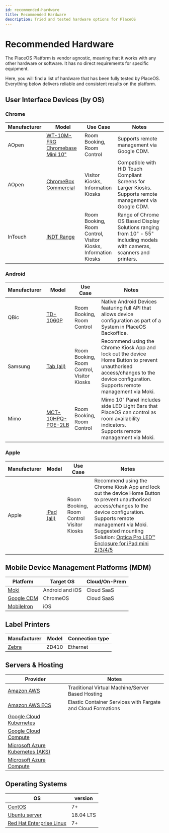 ```yaml
---
id: recommended-hardware
title: Recommended Hardware
description: Tried and tested hardware options for PlaceOS
---
```


# Recommended Hardware
<!-- Worth renaming as it extends beyond hardware to OS & platforms -->

The PlaceOS Platform is vendor agnostic, meaning that it works with any other hardware or software.
It has no direct requirements for specific equipment. 

Here, you will find a list of hardware that has been fully tested by PlaceOS.
Everything below delivers reliable and consistent results on the platform.

## User Interface Devices (by OS)

<!-- consider putting each OS on a tab as supported by docusaurus for a neater implementation -->

### Chrome

|Manufacturer |Model | Use Case | Notes
|---| ---|---|---|
AOpen|[WT-10M-FRG Chromebase Mini 10"](http://www.goodson.com.au/product/aopen-10-google-chromebase-mini-touch-system-wt10chrome-5587) | Room Booking, <br>Room Control|Supports remote management via Google CDM.|
AOpen|[ChromeBox Commercial](https://aopensolutions.com/product/chromebox-commercial/)|Visitor Kiosks, <br>Information Kiosks|	Compatible with HID Touch Compliant Screens for Larger Kiosks. <br> Supports remote management via Google CDM.
InTouch|[INDT Range](https://intouchscreens.com.au/touch-screens/)|Room Booking, <br>Room Control, <br> Visitor Kiosks, <br>Information Kiosks|Range of Chrome OS Based Display Solutions ranging from 10" - 55" including models with cameras, scanners and printers.

### Android

|Manufacturer |Model | Use Case | Notes
|---| ---|---|---|
QBic|[TD-1060P](https://www.qbictechnology.com/td-1060slim)|Room Booking, <br>Room Control|Native Android Devices featuring full API that allows device configuration as part of a System in PlaceOS Backoffice. 
Samsung|[Tab (all)](https://www.samsung.com/au/tablets/)|Room Booking, <br>Room Control,<br>Visitor Kiosks| Recommend using the Chrome Kiosk App and lock out the device Home Button to prevent unauthorised access/changes to the device configuration.<br>Supports remote management via Moki.
Mimo|[MCT-10HPQ-POE-2LB](https://www.mimomonitors.com/collections/10-1-tablets/products/mimo-adapt-iqv-10-1-digital-signage-tablet-with-leds-rk3288-processor-with-light-bars-mct-10hpq-poe-2lb)|Room Booking, <br>Room Control|Mimo 10" Panel includes side LED Light Bars that PlaceOS can control as room availability indicators.<br>Supports remote management via Moki.

<!-- original doc had inline images in table, try adding these in when asset directories are more managed -->

### Apple

|Manufacturer |Model | Use Case | Notes
|---| ---|---|---|
Apple|[iPad (all)](https://www.apple.com/au/ipad/)|Room Booking, <br>Room Control<br>Visitor Kiosks|Recommend using the Chrome Kiosk App and lock out the device Home Button to prevent unauthorised access/changes to the device configuration. <br> Supports remote management via Moki.<br> Suggested mounting Solution: [Optica Pro LED™ Enclosure for iPad mini 2/3/4/5](https://www.armoractive.com/products/optica-pro-LED-iPad-mini3.aspx)

<!-- no point messing with column width or vertical spacing until we see how docusaur handles it, but possibly html wrapping can address this. Don't want to get too caught up in that though -->

[//]: # (may need to use this type of comment in stead depending on handling)

## Mobile Device Management Platforms (MDM)

|Platform|Target OS|Cloud/On-Prem|
|---|---|---|
[Moki](	https://moki.com/)|Android and iOS|Cloud SaaS
[Google CDM](https://cloud.google.com/chrome-enterprise/os/)|ChromeOS|Cloud SaaS
[MobileIron](https://www.mobileiron.com/en/unified-endpoint-management/solutions/mobile-device-management)|iOS|

## Label Printers 
<!-- consider having this as a general peripherals table? -->
|Manufacturer|Model|Connection type|
|---|---|---|
[Zebra](https://www.zebra.com/ap/en/products/printers/desktop/compact-desktop-printers.html)|ZD410|Ethernet

<!-- these last two possibly don't have to be tables, consider lists or something snazzier but not jarring compared to the tables above -->

## Servers & Hosting

|Provider|Notes|
|---|---|
[Amazon AWS](	https://aws.amazon.com/ec2/	)|Traditional Virtual Machine/Server Based Hosting
[Amazon AWS ECS]( 	https://aws.amazon.com/ecs/)	|Elastic Container Services with Fargate and Cloud Formations
[Google Cloud Kubernetes](	https://cloud.google.com/kubernetes-engine	)|
[Google Cloud Compute](	https://cloud.google.com/compute	)|
[Microsoft Azure Kubernetes (AKS)](	https://azure.microsoft.com/en-au/services/kubernetes-service/	)|
[Microsoft Azure Compute](	https://azure.microsoft.com/en-au/product-categories/compute/	)|

## Operating Systems
|OS | version|
|---|---|
[CentOS](https://www.centos.org/)|7+
[Ubuntu server](https://ubuntu.com/server)|18.04 LTS
[Red Hat Enterprise Linux ](https://www.redhat.com/en/technologies/linux-platforms/enterprise-linux)|7+




